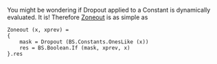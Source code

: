 You might be wondering if Dropout applied to a Constant is dynamically evaluated. It is! Therefore [Zoneout](http://arxiv.org/abs/1606.01305) is as simple as 
```
Zoneout (x, xprev) =
{
    mask = Dropout (BS.Constants.OnesLike (x))
    res = BS.Boolean.If (mask, xprev, x)
}.res
```
